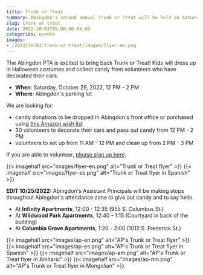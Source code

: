 ```yaml
--- 
title: Trunk or Treat
summary: Abingdon's second annual Trunk or Treat will be held on Saturday, October 29.
slug: trunk or treat
date: 2022-10-03T05:00:00-04:00
categories: events
images: 
- /2022/10/03/trunk-or-treat/images/flyer-en.png
---
```


The Abingdon PTA is excited to bring back Trunk or Treat! Kids will dress up in Halloween costumes and collect candy from volunteers who have decorated their cars.

- **When**: Saturday, October 29, 2022, 12 PM - 2 PM
- **Where**: Abingdon's parking lot

We are looking for:
- candy donations to be dropped in Abingdon's front office or purchased using [this Amazon wish list](https://www.amazon.com/registries/custom/3U3RCZEYFJUWK/guest-view)
- 30 volunteers to decorate their cars and pass out candy from 12 PM - 2 PM
- volunteers to set up from 11 AM - 12 PM and clean
up from 2 PM - 3 PM

If you are able to volunteer, [please sign up here](https://docs.google.com/forms/d/e/1FAIpQLSc7S6GrsD0I1r4YQmmdgkgZqFELB0iOFyPxdBRBnrEoMbDpuA/viewform).

{{< imagehalf src="images/flyer-en.png" alt="Trunk or Treat flyer" >}}
{{< imagehalf src="images/flyer-es.png" alt="Trunk or Treat flyer in Spanish" >}}

**EDIT 10/25/2022:** Abingdon's Assistant Principals will be making stops throughout Abingdon's attendance zone to give out candy and to say hello.

- At **Infinity Apartments**, 12:00 - 12:35 (955 S. Columbus St.)
- At **Wildwood Park Apartments**, 12:40 - 1:15 (Courtyard in back of the building)
- At **Columbia Grove Apartments**, 1:20 - 2:00 (1012 S. Frederick St.)

{{< imagehalf src="images/ap-en.png" alt="AP's Trunk or Treat flyer" >}}
{{< imagehalf src="images/ap-es.png" alt="AP's Trunk or Treat flyer in Spanish" >}}
{{< imagehalf src="images/ap-am.png" alt="AP's Trunk or Treat flyer in Amharic" >}}
{{< imagehalf src="images/ap-mn.png" alt="AP's Trunk or Treat flyer in Mongolian" >}}